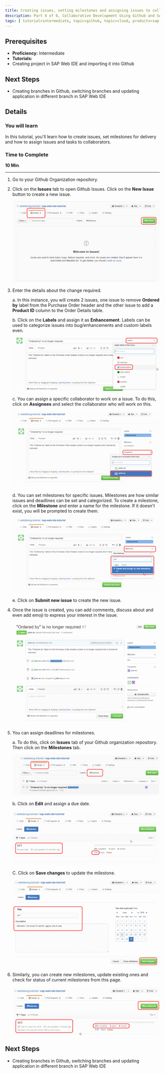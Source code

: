```yaml
---
title: Creating issues, setting milestones and assigning issues to collaborators
description: Part 4 of 6, Collaborative Development Using Github and SAP Web IDE
tags: [ tutorial>intermediate, topic>github, topic>cloud, products>sap-hana, products>sap-web-ide, products>sap-hana-cloud-platform ]
---
```

## Prerequisites  
 - **Proficiency:** Intermediate
 - **Tutorials:** 
  - Creating project in SAP Web IDE and importing it into Github

## Next Steps
 - Creating branches in Github, switching branches and updating application in different branch in SAP Web IDE

## Details
### You will learn  
In this tutorial, you'll learn how to create issues, set milestones for delivery and how to assign issues and tasks to collaborators.


### Time to Complete
**10 Min**.

---

1. Go to your Github Organization repository.

2. Click on the **Issues** tab to open Github Issues. Click on the **New Issue** button to create a new issue.

    ![Github issues](p4_2.png)

3. Enter the details about the change required. 

    a. In this instance, you will create 2 issues, one issue to remove **Ordered by** label from the Purchase Order header and the other issue to add a **Product ID** column to the Order Details table. 

    b. Click on the **Labels** and assign it as **Enhancement**. Labels can be used to categorize issues into bug/enhancements and custom labels even. 

    ![Github issues](p4_3b.png)

    c. You can assign a specific collaborator to work on a issue. To do this, click on **Assignees** and select the collaborator who will work on this.

    ![Assign issues](p4_3c.png)

    d. You can set milestones for specific issues. Milestones are how similar issues and deadlines can be set and categorized. To create a milestone, click on the **Milestone** and enter a name for the milestone. If it doesn't exist, you will be prompted to create them.

    ![Assign issues](p4_3d.png)

    e. Click on **Submit new issue** to create the new issue.

4.  Once the issue is created, you can add comments, discuss about and even add emoji to express your interest in the issue.

    ![Issue created](p4_4.png)

5. You can assign deadlines for milestones. 

    a. To do this, click on **Issues** tab of your Github organization repository. Then click on the **Milestones** tab.

    ![Milestone tab](p4_5a.png)
    
    b. Click on **Edit** and assign a due date.

    ![Milestone tab](p4_5b.png)
    
    C. Click on **Save changes** to update the milestone.

  
    ![Update milestones](p4_5c.png)
    
6. Similarly, you can create new milestones, update existing ones and check for status of current milestones from this page.

    ![Milestones status](p4_6.png)

## Next Steps
 - Creating branches in Github, switching branches and updating application in different branch in SAP Web IDE 